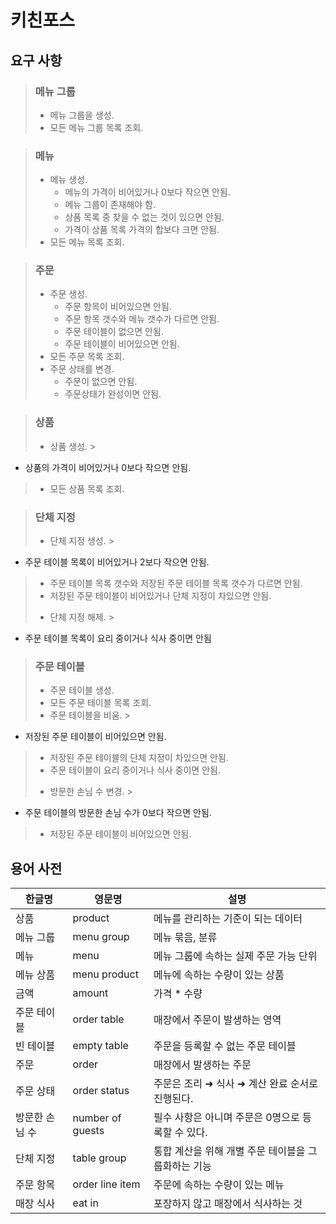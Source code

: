 # 키친포스

## 요구 사항

> ### 메뉴 그룹
> * 메뉴 그룹을 생성.
> * 모든 메뉴 그룹 목록 조회.

> ### 메뉴
> * 메뉴 생성.
>   - 메뉴의 가격이 비어있거나 0보다 작으면 안됨.
>   - 메뉴 그룹이 존재해야 함.
>   - 상품 목록 중 찾을 수 없는 것이 있으면 안됨.
>   - 가격이 상품 목록 가격의 합보다 크면 안됨.
> * 모든 메뉴 목록 조회.

> ### 주문
> * 주문 생성.
>   - 주문 항목이 비어있으면 안됨.
>   - 주문 항목 갯수와 메뉴 갯수가 다르면 안됨.
>   - 주문 테이블이 없으면 안됨.
>   - 주문 테이블이 비어있으면 안됨.
> * 모든 주문 목록 조회.
> * 주문 상태를 변경.
>   - 주문이 없으면 안됨.
>   - 주문상태가 완성이면 안됨.

> ### 상품
> * 상품 생성.
    >
- 상품의 가격이 비어있거나 0보다 작으면 안됨.
> * 모든 상품 목록 조회.

> ### 단체 지정
> * 단체 지정 생성.
    >
- 주문 테이블 목록이 비어있거나 2보다 작으면 안됨.
>   - 주문 테이블 목록 갯수와 저장된 주문 테이블 목록 갯수가 다르면 안됨.
>   - 저장된 주문 테이블이 비어있거나 단체 지정이 차있으면 안됨.
> * 단체 지정 해제.
    >
- 주문 테이블 목록이 요리 중이거나 식사 중이면 안됨

> ### 주문 테이블
> * 주문 테이블 생성.
> * 모든 주문 테이블 목록 조회.
> * 주문 테이블을 비움.
    >
- 저장된 주문 테이블이 비어있으면 안됨.
>   - 저장된 주문 테이블의 단체 지정이 차있으면 안됨.
>   - 주문 테이블이 요리 중이거나 식사 중이면 안됨.
> * 방문한 손님 수 변경.
    >
- 주문 테이블의 방문한 손님 수가 0보다 작으면 안됨.
>   - 저장된 주문 테이블이 비어있으면 안됨.

## 용어 사전

| 한글명 | 영문명 | 설명 |
| --- | --- | --- |
| 상품 | product | 메뉴를 관리하는 기준이 되는 데이터 |
| 메뉴 그룹 | menu group | 메뉴 묶음, 분류 |
| 메뉴 | menu | 메뉴 그룹에 속하는 실제 주문 가능 단위 |
| 메뉴 상품 | menu product | 메뉴에 속하는 수량이 있는 상품 |
| 금액 | amount | 가격 * 수량 |
| 주문 테이블 | order table | 매장에서 주문이 발생하는 영역 |
| 빈 테이블 | empty table | 주문을 등록할 수 없는 주문 테이블 |
| 주문 | order | 매장에서 발생하는 주문 |
| 주문 상태 | order status | 주문은 조리 ➜ 식사 ➜ 계산 완료 순서로 진행된다. |
| 방문한 손님 수 | number of guests | 필수 사항은 아니며 주문은 0명으로 등록할 수 있다. |
| 단체 지정 | table group | 통합 계산을 위해 개별 주문 테이블을 그룹화하는 기능 |
| 주문 항목 | order line item | 주문에 속하는 수량이 있는 메뉴 |
| 매장 식사 | eat in | 포장하지 않고 매장에서 식사하는 것 |
